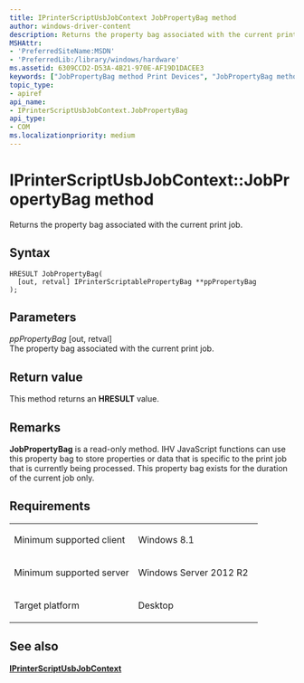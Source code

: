 ```yaml
---
title: IPrinterScriptUsbJobContext JobPropertyBag method
author: windows-driver-content
description: Returns the property bag associated with the current print job.
MSHAttr:
- 'PreferredSiteName:MSDN'
- 'PreferredLib:/library/windows/hardware'
ms.assetid: 6309CCD2-D53A-4B21-970E-AF19D1DACEE3
keywords: ["JobPropertyBag method Print Devices", "JobPropertyBag method Print Devices , IPrinterScriptUsbJobContext interface", "IPrinterScriptUsbJobContext interface Print Devices , JobPropertyBag method"]
topic_type:
- apiref
api_name:
- IPrinterScriptUsbJobContext.JobPropertyBag
api_type:
- COM
ms.localizationpriority: medium
---
```


# IPrinterScriptUsbJobContext::JobPropertyBag method


Returns the property bag associated with the current print job.

Syntax
------

```ManagedCPlusPlus
HRESULT JobPropertyBag(
  [out, retval] IPrinterScriptablePropertyBag **ppPropertyBag
);
```

Parameters
----------

*ppPropertyBag* \[out, retval\]  
The property bag associated with the current print job.

Return value
------------

This method returns an **HRESULT** value.

Remarks
-------

**JobPropertyBag** is a read-only method. IHV JavaScript functions can use this property bag to store properties or data that is specific to the print job that is currently being processed. This property bag exists for the duration of the current job only.

Requirements
------------

<table>
<colgroup>
<col width="50%" />
<col width="50%" />
</colgroup>
<tbody>
<tr class="odd">
<td><p>Minimum supported client</p></td>
<td><p>Windows 8.1</p></td>
</tr>
<tr class="even">
<td><p>Minimum supported server</p></td>
<td><p>Windows Server 2012 R2</p></td>
</tr>
<tr class="odd">
<td><p>Target platform</p></td>
<td>Desktop</td>
</tr>
</tbody>
</table>

## <span id="see_also"></span>See also


[**IPrinterScriptUsbJobContext**](iprinterscriptusbjobcontext.md)

 

 




